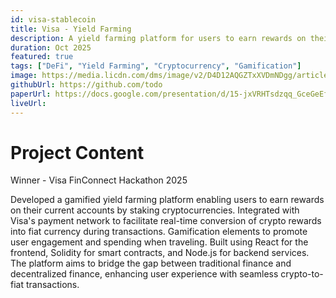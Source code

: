 ```yaml
---
id: visa-stablecoin
title: Visa - Yield Farming
description: A yield farming platform for users to earn rewards on their cryptocurrency holdings.
duration: Oct 2025
featured: true
tags: ["DeFi", "Yield Farming", "Cryptocurrency", "Gamification"]
image: https://media.licdn.com/dms/image/v2/D4D12AQGZTxXVDmNDgg/article-cover_image-shrink_720_1280/article-cover_image-shrink_720_1280/0/1694181551260?e=2147483647&v=beta&t=RWrg2hllyrWt8m2qeVBiBu6t7NrOgWfm6Xm-gfa1VkM
githubUrl: https://github.com/todo
paperUrl: https://docs.google.com/presentation/d/15-jxVRHTsdzqq_GceGeEfbtYgjDfb6TNHi4Ubb3MaOg/edit?usp=sharing
liveUrl:
---
```


# Project Content

Winner - Visa FinConnect Hackathon 2025

Developed a gamified yield farming platform enabling users to earn rewards on their current accounts by staking cryptocurrencies. Integrated with Visa's payment network to facilitate real-time conversion of crypto rewards into fiat currency during transactions. Gamification elements to promote user engagement and spending when traveling. Built using React for the frontend, Solidity for smart contracts, and Node.js for backend services. The platform aims to bridge the gap between traditional finance and decentralized finance, enhancing user experience with seamless crypto-to-fiat transactions.
